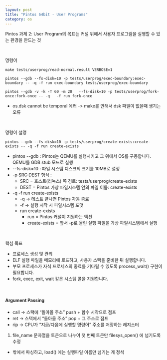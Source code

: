 ```yaml
---
layout: post
title: "Pintos 64bit - User Programs"
category: os
---
```


Pintos 과제 2: User Program의 목표는 커널 위에서 사용자 프로그램을 실행할 수 있는 환경을 만드는 것

&nbsp;

명령어
```
make tests/userprog/read-normal.result VERBOSE=1

pintos --gdb --fs-disk=10 -p tests/userprog/exec-boundary:exec-boundary -- -q -f run exec-boundary tests/userprog/exec-boundary

pintos --gdb -v -k -T 60 -m 20   --fs-disk=10 -p tests/userprog/fork-once:fork-once -- -q   -f run fork-once
```  

  - os.dsk cannot be temporal 에러 -> make를 안해서 dsk 파일이 없을때 생기는 오류  

&nbsp;

명령어 설명  

```
pintos --gdb --fs-disk=10 -p tests/userprog/create-exists:create-exists -- -q -f run create-exists
```
  - pintos --gdb : Pintos는 QEMU를 실행시키고 그 위에서 OS를 구동합니다. QEMU를 GDB stub 모드로 실행
  - --fs-disk=10 : 파일 시스템 디스크의 크기를 10MB로 설정
  - -p SRC:DEST 형식 : 
     - SRC = 호스트(리눅스) 쪽 경로: tests/userprog/create-exists
     - DEST = Pintos 가상 파일시스템 안의 파일 이름: create-exists
  - -q -f run create-exists
     - -q → 테스트 끝나면 Pintos 자동 종료
     - -f → 실행 시작 시 파일시스템 포맷
     - run create-exists
        - run = Pintos 커널이 지원하는 액션
        - create-exists = 앞서 -p로 올린 실행 파일을 가상 파일시스템에서 실행

&nbsp;

핵심 목표
- 프로세스 생성 및 관리
- ELF 실행 파일을 메모리에 로드하고, 사용자 스택을 준비한 뒤 실행합니다.
- 부모 프로세스가 자식 프로세스의 종료를 기다릴 수 있도록 process_wait() 구현이 필요합니다.
- fork, exec, exit, wait 같은 시스템 콜을 지원합니다.

&nbsp;

#### Argument Passing

- call -> 스택에 “돌아올 주소” push + 함수 시작으로 점프  
- ret -> 스택에서 “돌아올 주소” pop + 그 주소로 점프  
- rip -> CPU가 “지금/다음에 실행할 명령어” 주소를 저장하는 레지스터  

1. file_name 문자열을 토큰으로 나누어 첫 번째 토큰만 filesys_open() 에 넘기도록 수정
  - 밖에서 파싱하고, load() 에는 실행파일 이름만 넘기는 게 정석      